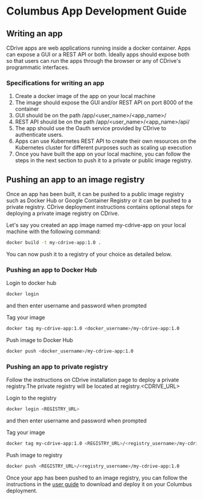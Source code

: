 # Columbus App Development Guide

## Writing an app

CDrive apps are web applications running inside a docker container. Apps can expose a GUI or a REST API or both. Ideally apps should expose both so that users can run the apps through the browser or any of CDrive's programmatic interfaces.

### Specifications for writing an app

1. Create a docker image of the app on your local machine
2. The image should expose the GUI and/or REST API on port 8000 of the container
3. GUI should be on the path /app/\<user\_name\>/\<app\_name\>/
4. REST API should be on the path /app/\<user\_name\>/\<app\_name\>/api/
5. The app should use the Oauth service provided by CDrive to authenticate users.
6. Apps can use Kubernetes REST API to create their own resources on the Kubernetes cluster for different purposes such as scaling up execution
7. Once you have built the app on your local machine, you can follow the steps in the next section to push it to a private or public image registry.

## Pushing an app to an image registry

Once an app has been built, it can be pushed to a public image registry such as Docker Hub or Google Container Registry or it can be pushed to a private registry. CDrive deployment instructions contains optional steps for deploying a private image registry on CDrive.

Let's say you created an app image named my-cdrive-app on your local machine with the following command:

```bash
docker build -t my-cdrive-app:1.0 .
```

You can now push it to a registry of your choice as detailed below.

### Pushing an app to Docker Hub

Login to docker hub

```bash
docker login
```
and then enter username and password when prompted

Tag your image
```bash
docker tag my-cdrive-app:1.0 <docker_username>/my-cdrive-app:1.0
```

Push image to Docker Hub

```bash
docker push <docker_username>/my-cdrive-app:1.0
```

### Pushing an app to private registry

Follow the instructions on CDrive installation page to deploy a private registry.The private registry will be located at registry.\<CDRIVE\_URL\>

Login to the registry

```bash
docker login <REGISTRY_URL>
```
and then enter username and password when prompted

Tag your image

```bash
docker tag my-cdrive-app:1.0 <REGISTRY_URL>/<registry_username>/my-cdrive-app:1.0
```

Push image to registry

```bash
docker push <REGISTRY_URL>/<registry_username>/my-cdrive-app:1.0
```

Once your app has been pushed to an image registry, you can follow the instructions in the [user guide](https://github.com/columbustech/cdrive/blob/master/docs/user-guide.md) to download and deploy it on your Columbus deployment.

